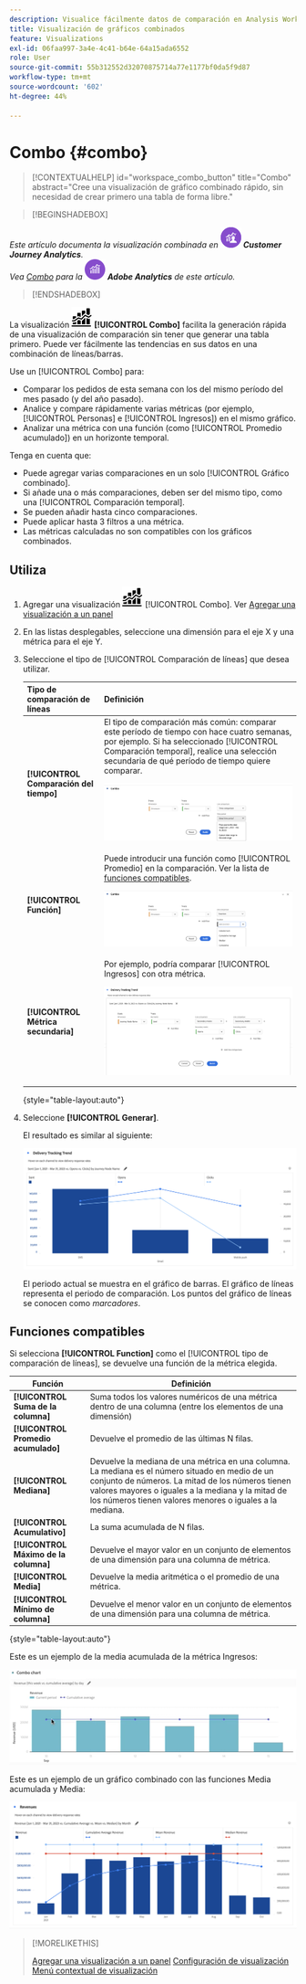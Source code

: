 ```yaml
---
description: Visualice fácilmente datos de comparación en Analysis Workspace, como comparaciones con el mes o el año pasado, etc.
title: Visualización de gráficos combinados
feature: Visualizations
exl-id: 06faa997-3a4e-4c41-b64e-64a15ada6552
role: User
source-git-commit: 55b312552d32070875714a77e1177bf0da5f9d87
workflow-type: tm+mt
source-wordcount: '602'
ht-degree: 44%

---
```


# Combo {#combo}

<!-- markdownlint-disable MD034 -->

>[!CONTEXTUALHELP]
>id="workspace_combo_button"
>title="Combo"
>abstract="Cree una visualización de gráfico combinado rápido, sin necesidad de crear primero una tabla de forma libre."

<!-- markdownlint-enable MD034 -->


>[!BEGINSHADEBOX]

_Este artículo documenta la visualización combinada en_ ![CustomerJourneyAnalytics](/help/assets/icons/CustomerJourneyAnalytics.svg) _**Customer Journey Analytics**._<br/>_Vea [Combo](https://experienceleague.adobe.com/en/docs/analytics/analyze/analysis-workspace/visualizations/combo-charts) para la_ ![versión de Adobe Analytics](/help/assets/icons/AdobeAnalytics.svg) _**Adobe Analytics** de este artículo._

>[!ENDSHADEBOX]


La visualización ![Comment](/help/assets/icons/ComboChart.svg) **[!UICONTROL Combo]** facilita la generación rápida de una visualización de comparación sin tener que generar una tabla primero. Puede ver fácilmente las tendencias en sus datos en una combinación de líneas/barras.

Use un [!UICONTROL Combo] para:

* Comparar los pedidos de esta semana con los del mismo período del mes pasado (y del año pasado).
* Analice y compare rápidamente varias métricas (por ejemplo, [!UICONTROL Personas] e [!UICONTROL Ingresos]) en el mismo gráfico.
* Analizar una métrica con una función (como [!UICONTROL Promedio acumulado]) en un horizonte temporal.

Tenga en cuenta que:

* Puede agregar varias comparaciones en un solo [!UICONTROL Gráfico combinado].
* Si añade una o más comparaciones, deben ser del mismo tipo, como una [!UICONTROL Comparación temporal].
* Se pueden añadir hasta cinco comparaciones.
* Puede aplicar hasta 3 filtros a una métrica.
* Las métricas calculadas no son compatibles con los gráficos combinados.

## Utiliza

1. Agregar una visualización ![Comment](/help/assets/icons/ComboChart.svg) [!UICONTROL Combo]. Ver [Agregar una visualización a un panel](freeform-analysis-visualizations.md#add-visualizations-to-a-panel)

1. En las listas desplegables, seleccione una dimensión para el eje X y una métrica para el eje Y.

1. Seleccione el tipo de [!UICONTROL Comparación de líneas] que desea utilizar.

   | Tipo de comparación de líneas | Definición |
   | --- | --- |
   | **[!UICONTROL Comparación del tiempo]** | El tipo de comparación más común: comparar este período de tiempo con hace cuatro semanas, por ejemplo. Si ha seleccionado [!UICONTROL Comparación temporal], realice una selección secundaria de qué período de tiempo quiere comparar.<p>![Comparación lineal con el período de tiempo seleccionado y el campo de selección secundario para el período de tiempo.](assets/combo-time-period.png) |
   | **[!UICONTROL Función]** | Puede introducir una función como [!UICONTROL Promedio] en la comparación. Ver la lista de [funciones compatibles](#supported-functions).<p>![Menú desplegable de comparación de líneas que muestra las funciones seleccionadas y una lista de las funciones compatibles disponibles.](assets/combo-functions.png) |
   | **[!UICONTROL Métrica secundaria]** | Por ejemplo, podría comparar [!UICONTROL Ingresos] con otra métrica.<p>![Gráfico combinado que compara dos métricas.](assets/combo-2metrics-settings.png) |

   {style="table-layout:auto"}

1. Seleccione **[!UICONTROL Generar]**.

   El resultado es similar al siguiente:

   ![Gráfico combinado que muestra el período actual en un gráfico de barras y un período de comparación en el gráfico de líneas ](assets/combo-output.png)

   El periodo actual se muestra en el gráfico de barras. El gráfico de líneas representa el periodo de comparación. Los puntos del gráfico de líneas se conocen como *marcadores*.

## Funciones compatibles

Si selecciona **[!UICONTROL Function]** como el [!UICONTROL tipo de comparación de líneas], se devuelve una función de la métrica elegida.

| Función | Definición |
| --- | --- |
| **[!UICONTROL Suma de la columna]** | Suma todos los valores numéricos de una métrica dentro de una columna (entre los elementos de una dimensión) |
| **[!UICONTROL Promedio acumulado]** | Devuelve el promedio de las últimas N filas. |
| **[!UICONTROL Mediana]** | Devuelve la mediana de una métrica en una columna. La mediana es el número situado en medio de un conjunto de números. La mitad de los números tienen valores mayores o iguales a la mediana y la mitad de los números tienen valores menores o iguales a la mediana. |
| **[!UICONTROL Acumulativo]** | La suma acumulada de N filas. |
| **[!UICONTROL Máximo de la columna]** | Devuelve el mayor valor en un conjunto de elementos de una dimensión para una columna de métrica. |
| **[!UICONTROL Media]** | Devuelve la media aritmética o el promedio de una métrica. |
| **[!UICONTROL Mínimo de columna]** | Devuelve el menor valor en un conjunto de elementos de una dimensión para una columna de métrica. |

{style="table-layout:auto"}

Este es un ejemplo de la media acumulada de la métrica Ingresos:

![Gráfico combinado que muestra el promedio acumulado](assets/combo-cumul-avg.png)

Este es un ejemplo de un gráfico combinado con las funciones Media acumulada y Media:

![Gráfico combinado que muestra las funciones media y media acumulativa.](assets/combo-three-functions.png)

>[!MORELIKETHIS]
>
>[Agregar una visualización a un panel](/help/analysis-workspace/visualizations/freeform-analysis-visualizations.md#add-visualizations-to-a-panel)
>[Configuración de visualización](/help/analysis-workspace/visualizations/freeform-analysis-visualizations.md#settings)
>[Menú contextual de visualización ](/help/analysis-workspace/visualizations/freeform-analysis-visualizations.md#context-menu)
>